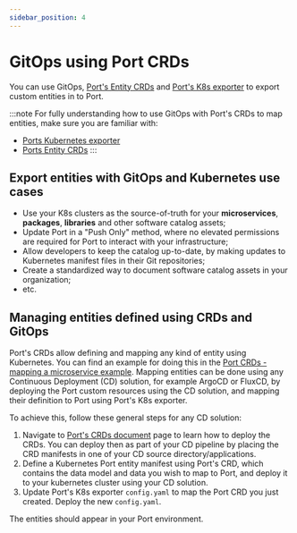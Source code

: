 ```yaml
---
sidebar_position: 4
---
```


# GitOps using Port CRDs

You can use GitOps, [Port's Entity CRDs](../kubernetes/port-crd.md) and [Port's K8s exporter](../kubernetes/kubernetes.md) to export custom entities in to Port.

:::note
For fully understanding how to use GitOps with Port's CRDs to map entities, make sure you are familiar with:

- [Ports Kubernetes exporter](../kubernetes/kubernetes.md)
- [Ports Entity CRDs](../kubernetes/port-crd.md)
  :::

## Export entities with GitOps and Kubernetes use cases

- Use your K8s clusters as the source-of-truth for your **microservices**, **packages**, **libraries** and other software catalog assets;
- Update Port in a "Push Only" method, where no elevated permissions are required for Port to interact with your infrastructure;
- Allow developers to keep the catalog up-to-date, by making updates to Kubernetes manifest files in their Git repositories;
- Create a standardized way to document software catalog assets in your organization;
- etc.

## Managing entities defined using CRDs and GitOps

Port's CRDs allow defining and mapping any kind of entity using Kubernetes. You can find an example for doing this in the [Port CRDs - mapping a microservice example](../kubernetes/port-crd.md#example---mapping-a-microservice-using-port-crds).
Mapping entities can be done using any Continuous Deployment (CD) solution, for example ArgoCD or FluxCD, by deploying the Port custom resources using the CD solution, and mapping their definition to Port using Port's K8s exporter.

To achieve this, follow these general steps for any CD solution:

1. Navigate to [Port's CRDs document](../kubernetes/port-crd.md#deploying-ports-crds) page to learn how to deploy the CRDs. You can deploy then as part of your CD pipeline by placing the CRD manifests in one of your CD source directory/applications.
2. Define a Kubernetes Port entity manifest using Port's CRD, which contains the data model and data you wish to map to Port, and deploy it to your kubernetes cluster using your CD solution.
3. Update Port's K8s exporter `config.yaml` to map the Port CRD you just created. Deploy the new `config.yaml`.

The entities should appear in your Port environment.
